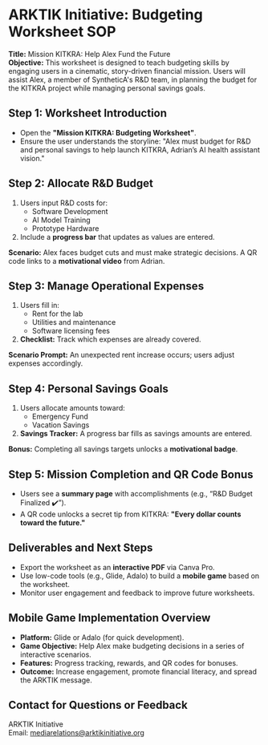 
# ARKTIK Initiative: Budgeting Worksheet SOP

**Title:** Mission KITKRA: Help Alex Fund the Future  
**Objective:** This worksheet is designed to teach budgeting skills by engaging users in a cinematic, story-driven financial mission. Users will assist Alex, a member of SyntheticA's R&D team, in planning the budget for the KITKRA project while managing personal savings goals.

## Step 1: Worksheet Introduction
- Open the **"Mission KITKRA: Budgeting Worksheet"**.
- Ensure the user understands the storyline: "Alex must budget for R&D and personal savings to help launch KITKRA, Adrian’s AI health assistant vision."

## Step 2: Allocate R&D Budget
1. Users input R&D costs for:
   - Software Development
   - AI Model Training
   - Prototype Hardware
2. Include a **progress bar** that updates as values are entered.

**Scenario:** Alex faces budget cuts and must make strategic decisions. A QR code links to a **motivational video** from Adrian.

## Step 3: Manage Operational Expenses
1. Users fill in:
   - Rent for the lab
   - Utilities and maintenance
   - Software licensing fees
2. **Checklist:** Track which expenses are already covered.

**Scenario Prompt:** An unexpected rent increase occurs; users adjust expenses accordingly.

## Step 4: Personal Savings Goals
1. Users allocate amounts toward:
   - Emergency Fund
   - Vacation Savings
2. **Savings Tracker:** A progress bar fills as savings amounts are entered.

**Bonus:** Completing all savings targets unlocks a **motivational badge**.

## Step 5: Mission Completion and QR Code Bonus
- Users see a **summary page** with accomplishments (e.g., “R&D Budget Finalized ✔️”).
- A QR code unlocks a secret tip from KITKRA: **"Every dollar counts toward the future."**

## Deliverables and Next Steps
- Export the worksheet as an **interactive PDF** via Canva Pro.
- Use low-code tools (e.g., Glide, Adalo) to build a **mobile game** based on the worksheet.
- Monitor user engagement and feedback to improve future worksheets.

## Mobile Game Implementation Overview
- **Platform:** Glide or Adalo (for quick development).
- **Game Objective:** Help Alex make budgeting decisions in a series of interactive scenarios.
- **Features:** Progress tracking, rewards, and QR codes for bonuses.
- **Outcome:** Increase engagement, promote financial literacy, and spread the ARKTIK message.

## Contact for Questions or Feedback
ARKTIK Initiative  
Email: mediarelations@arktikinitiative.org  
